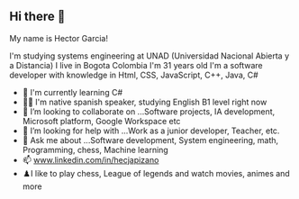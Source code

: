 ## Hi there 👋

My name is Hector Garcia!

I'm studying systems engineering at UNAD (Universidad Nacional Abierta y a Distancia)
I live in Bogota Colombia
I'm 31 years old
I'm a software developer with knowledge in Html, CSS, JavaScript, C++, Java, C#

- 🌱 I'm currently learning C#
- 👨‍🎓 I'm native spanish speaker, studying English B1 level right now
- 👯 I’m looking to collaborate on ...Software projects, IA development, Microsoft platform, Google Workspace etc
- 🤔 I’m looking for help with ...Work as a junior developer, Teacher, etc.
- 💬 Ask me about ...Software development, System engineering, math, Programming, chess, Machine learning
- 📫 www.linkedin.com/in/hecjapizano
- ♟️I like to play chess, League of legends and watch movies, animes and more

